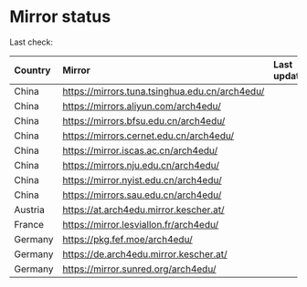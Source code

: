 <script src="./time.js"></script>
# Mirror status
Last check: <script type="text/javascript">localize(1716646632.8815072);</script>

|Country|Mirror|Last update|
|:------|:-----|:----------|
|China|https://mirrors.tuna.tsinghua.edu.cn/arch4edu/|<script type="text/javascript">localize(1716618947);</script>|
|China|https://mirrors.aliyun.com/arch4edu/|<script type="text/javascript">localize(1716618947);</script>|
|China|https://mirrors.bfsu.edu.cn/arch4edu/|<script type="text/javascript">localize(1716618947);</script>|
|China|https://mirrors.cernet.edu.cn/arch4edu/|<script type="text/javascript">localize(1716618947);</script>|
|China|https://mirror.iscas.ac.cn/arch4edu/|<script type="text/javascript">localize(1716618947);</script>|
|China|https://mirrors.nju.edu.cn/arch4edu/|<script type="text/javascript">localize(1716575584);</script>|
|China|https://mirror.nyist.edu.cn/arch4edu/|<script type="text/javascript">localize(1716618947);</script>|
|China|https://mirrors.sau.edu.cn/arch4edu/|<script type="text/javascript">localize(1716618947);</script>|
|Austria|https://at.arch4edu.mirror.kescher.at/|<script type="text/javascript">localize(1716618947);</script>|
|France|https://mirror.lesviallon.fr/arch4edu/|<script type="text/javascript">localize(1716618947);</script>|
|Germany|https://pkg.fef.moe/arch4edu/|<script type="text/javascript">localize(1716618947);</script>|
|Germany|https://de.arch4edu.mirror.kescher.at/|<script type="text/javascript">localize(1716618947);</script>|
|Germany|https://mirror.sunred.org/arch4edu/|<script type="text/javascript">localize(1716618947);</script>|

<script src="./tablefilter/tablefilter.js"></script>
<script src="./table.js"></script>